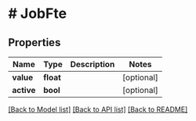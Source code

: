 # # JobFte

## Properties

Name | Type | Description | Notes
------------ | ------------- | ------------- | -------------
**value** | **float** |  | [optional]
**active** | **bool** |  | [optional]

[[Back to Model list]](../../README.md#models) [[Back to API list]](../../README.md#endpoints) [[Back to README]](../../README.md)
